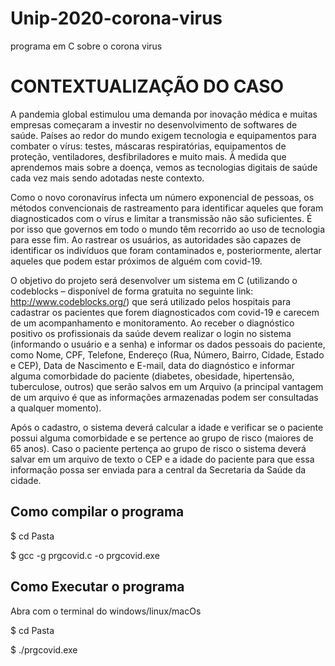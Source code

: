 # Unip-2020-corona-virus
programa em C sobre o corona virus


# CONTEXTUALIZAÇÃO DO CASO

A pandemia global estimulou uma demanda por inovação médica e muitas empresas
começaram a investir no desenvolvimento de softwares de saúde. Países ao redor do
mundo exigem tecnologia e equipamentos para combater o vírus: testes, máscaras
respiratórias, equipamentos de proteção, ventiladores, desfibriladores e muito mais. À
medida que aprendemos mais sobre a doença, vemos as tecnologias digitais de saúde cada
vez mais sendo adotadas neste contexto.


Como o novo coronavírus infecta um número exponencial de pessoas, os métodos
convencionais de rastreamento para identificar aqueles que foram diagnosticados com o
vírus e limitar a transmissão não são suficientes. É por isso que governos em todo o mundo
têm recorrido ao uso de tecnologia para esse fim. Ao rastrear os usuários, as autoridades
são capazes de identificar os indivíduos que foram contaminados e, posteriormente, alertar
aqueles que podem estar próximos de alguém com covid-19.

O objetivo do projeto será desenvolver um sistema em C (utilizando o codeblocks –
disponível de forma gratuita no seguinte link: http://www.codeblocks.org/) que será
utilizado pelos hospitais para cadastrar os pacientes que forem diagnosticados com covid-19
e carecem de um acompanhamento e monitoramento. Ao receber o diagnóstico positivo os
profissionais da saúde devem realizar o login no sistema (informando o usuário e a senha) e
informar os dados pessoais do paciente, como Nome, CPF, Telefone, Endereço (Rua, Número,
Bairro, Cidade, Estado e CEP), Data de Nascimento e E-mail, data do diagnóstico e informar
alguma comorbidade do paciente (diabetes, obesidade, hipertensão, tuberculose, outros)
que serão salvos em um Arquivo (a principal vantagem de um arquivo é que as informações
armazenadas podem ser consultadas a qualquer momento).

Após o cadastro, o sistema deverá calcular a idade e verificar se o paciente possui
alguma comorbidade e se pertence ao grupo de risco (maiores de 65 anos). Caso o paciente
pertença ao grupo de risco o sistema deverá salvar em um arquivo de texto o CEP e a idade
do paciente para que essa informação possa ser enviada para a central da Secretaria da
Saúde da cidade.


## Como compilar o programa

$ cd Pasta

$ gcc -g prgcovid.c -o prgcovid.exe

## Como Executar o programa

Abra com o terminal do windows/linux/macOs

$ cd Pasta

$ ./prgcovid.exe




